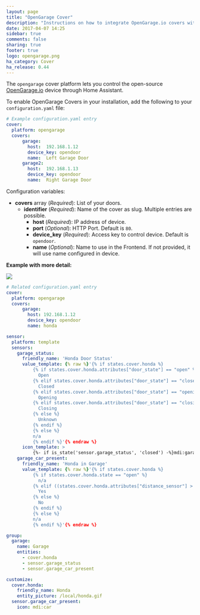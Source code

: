 ```yaml
---
layout: page
title: "OpenGarage Cover"
description: "Instructions on how to integrate OpenGarage.io covers within Home Assistant."
date: 2017-04-07 14:25
sidebar: true
comments: false
sharing: true
footer: true
logo: opengarage.png
ha_category: Cover
ha_release: 0.44
---
```


The `opengarage` cover platform lets you control the open-source [OpenGarage.io](https://opengarage.io/) device through Home Assistant.

To enable OpenGarage Covers in your installation, add the following to your `configuration.yaml` file:

```yaml
# Example configuration.yaml entry
cover:
  platform: opengarage
  covers:
      garage:
        host:  192.168.1.12
        device_key: opendoor
        name:  Left Garage Door
      garage2:
        host:  192.168.1.13
        device_key: opendoor
        name:  Right Garage Door
```

Configuration variables:

- **covers** array (*Required*): List of your doors.
  - **identifier**  (*Required*): Name of the cover as slug. Multiple entries are possible.
    - **host** (*Required*): IP address of device.
    - **port** (*Optional*): HTTP Port. Default is `80`.
    - **device_key** (*Required*): Access key to control device. Default is `opendoor`.
    - **name** (*Optional*): Name to use in the Frontend. If not provided, it will use name configured in device.

**Example with more detail:**
<p class='img'>
  <img src='{{site_root}}/images/components/opengarage/cover_opengarage_details.jpg' />
</p>

```yaml
# Related configuration.yaml entry
cover:
  platform: opengarage
  covers:
      garage:
        host: 192.168.1.12
        device_key: opendoor
        name: honda

sensor:
  platform: template
  sensors:
    garage_status:
      friendly_name: 'Honda Door Status'
      value_template: {% raw %}'{% if states.cover.honda %}
          {% if states.cover.honda.attributes["door_state"] == "open" %}
            Open
          {% elif states.cover.honda.attributes["door_state"] == "closed" %}
            Closed
          {% elif states.cover.honda.attributes["door_state"] == "opening" %}
            Opening
          {% elif states.cover.honda.attributes["door_state"] == "closing" %}
            Closing
          {% else %}
            Unknown
          {% endif %}
          {% else %}
          n/a
          {% endif %}'{% endraw %}
      icon_template: >
          {%- if is_state('sensor.garage_status', 'closed') -%}mdi:garage{% else %}mdi:garage-open{%- endif -%} 
    garage_car_present:
      friendly_name: 'Honda in Garage'
      value_template: {% raw %}'{% if states.cover.honda %}
          {% if states.cover.honda.state == "open" %}
            n/a
          {% elif ((states.cover.honda.attributes["distance_sensor"] > 40) and (states.cover.honda.attributes["distance_sensor"] < 100)) %}
            Yes
          {% else %}
            No
          {% endif %}
          {% else %}
          n/a
          {% endif %}'{% endraw %}

group:
  garage:
    name: Garage
    entities:
      - cover.honda
      - sensor.garage_status
      - sensor.garage_car_present

customize:
  cover.honda:
    friendly_name: Honda
    entity_picture: /local/honda.gif
  sensor.garage_car_present:
    icon: mdi:car
```
